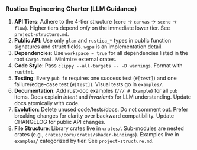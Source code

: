 ### Rustica Engineering Charter (LLM Guidance)

1.  **API Tiers**: Adhere to the 4-tier structure (`core` -> `canvas` -> `scene` -> `flow`). Higher tiers depend *only* on the immediate lower tier. See `project-structure.md`.
2.  **Public API**: Use only `glam` and `rustica_*` types in public function signatures and struct fields. `wgpu` is an implementation detail.
3.  **Dependencies**: Use `workspace = true` for all dependencies listed in the root `Cargo.toml`. Minimize external crates.
4.  **Code Style**: Pass `clippy --all-targets -- -D warnings`. Format with `rustfmt`.
5.  **Testing**: Every `pub fn` requires one success test (`#[test]`) and one failure/edge-case test (`#[test]`). Visual tests go in `examples/`.
6.  **Documentation**: Add rust-doc examples (`/// # Example`) for all `pub` items. Docs explain *intent* and *invariants* for LLM understanding. Update docs atomically with code.
7.  **Evolution**: Delete unused code/tests/docs. Do not comment out. Prefer breaking changes for clarity over backward compatibility. Update CHANGELOG for public API changes.
8.  **File Structure**: Library crates live in `crates/`. Sub-modules are nested crates (e.g., `crates/core/crates/shader-bindings`). Examples live in `examples/` categorized by tier. See `project-structure.md`.
